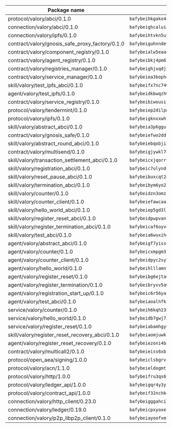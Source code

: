 | Package name                                                  | Package hash                                                  |
| ------------------------------------------------------------- | ------------------------------------------------------------- |
| protocol/valory/abci/0.1.0                                    | `bafybeihkgako44fzgurcv4hgbems4ptdtosae4lopnnr75eczb6kx3x2lm` |
| connection/valory/abci/0.1.0                                  | `bafybeighcaluiqf4ss6oxx42cmyrsrfpuciazliuni5xmrfooo3f52d24a` |
| connection/valory/ipfs/0.1.0                                  | `bafybeihtvkn5uv3ibumme7zzmrxx7iehc6lnjhil726h2jidpdzzjnd5ay` |
| contract/valory/gnosis_safe_proxy_factory/0.1.0               | `bafybeiguhnndevhp7iui65fhcezkunygdw2cwsofl4rcfzr2u2n6ql366q` |
| contract/valory/component_registry/0.1.0                      | `bafybeialw5eaa4v54s7i3sjsuy6d5k624quhxhziqntwq5hnz4g646sb7m` |
| contract/valory/agent_registry/0.1.0                          | `bafybeibkj4pm6ziqh2fl3xfsjiou4ibnxlipmvmqhgvc7xwpnaddbtxzli` |
| contract/valory/registries_manager/0.1.0                      | `bafybeighjuqdj2oq6tqckf7j3mqtighe7lpaahh7qt3sqxtbtjlur4tmj4` |
| contract/valory/service_manager/0.1.0                         | `bafybeiea3bophgb6ikqvpd7lzyluthlhoazbbrknvfncu4j7wbubfsrjeu` |
| skill/valory/test_ipfs_abci/0.1.0                             | `bafybeifx7nc74wvyq546hiy5jjoucspk6sutyc5lwhtsqr5acgyfcnhlpe` |
| agent/valory/test_ipfs/0.1.0                                  | `bafybeidkbwqzhwbr5ybr7purvtqjpdxibb7ibqkbvsis5ehhjvjl4tmida` |
| contract/valory/service_registry/0.1.0                        | `bafybeibiwousikhaafhuyfbflz6s3f6vi4eqomqpnecfyqzvrpygwagd6q` |
| protocol/valory/tendermint/0.1.0                              | `bafybeiep2dilpmu3je4z2kq7yc7l6n7ax5knwfax2ufvmnflt3uj2wrbju` |
| protocol/valory/ipfs/0.1.0                                    | `bafybeigknxxwh2xts7ijbacils4a4cgq7jhcdvwahshbw22zw5hnncsfla` |
| skill/valory/abstract_abci/0.1.0                              | `bafybeia3p6gguzuciufv7abp72f6rbkui7z3hrzp7pyrhi4bzui7hjaxkq` |
| contract/valory/gnosis_safe/0.1.0                             | `bafybeiefwo2ddyhjxcpy2rlchcubv6bj35e5x4kstxwfyvyvdvcpvcoe5q` |
| skill/valory/abstract_round_abci/0.1.0                        | `bafybeiebqobjix7rlsksx3di6uuu2vag34nmr2j6z6z6lenyqyugpljnbu` |
| contract/valory/multisend/0.1.0                               | `bafybeigjywkl7hydjsrkogob3xebj2ifhqwmfhhxoeyrndzhhxi5u6amey` |
| skill/valory/transaction_settlement_abci/0.1.0                | `bafybeicxjqorrv2qisi3ib3d4hck66wuog5ohi3gsqm2mzedyk3fia726q` |
| skill/valory/registration_abci/0.1.0                          | `bafybeic7ulyndu75vfhsnrpfhzgtvittt5xhpj67efkn6faaicuq4hgsr4` |
| skill/valory/reset_pause_abci/0.1.0                           | `bafybeibuxcqt2esk4axgap6jefsvr2oyl6eje5z76uprojs7gqmyqg4hsy` |
| skill/valory/termination_abci/0.1.0                           | `bafybeibym6yo23ab6kc4wupglzydsiityxo42ohl5tynayvetplre2xpmu` |
| skill/valory/counter/0.1.0                                    | `bafybeidzn3omzrjd2xxkb6lajunwrpehqzguhpwtyskw4lj7hbj52hwqiu` |
| skill/valory/counter_client/0.1.0                             | `bafybeiefawcaaiy4matry7m53k36kqy4uadtmtpuulatnt5afkezx6napa` |
| skill/valory/hello_world_abci/0.1.0                           | `bafybeiep5gd3lsqm3g2fi6w2ksljisfgvkpr4g2eh6t5yam6zy5kokq6ve` |
| skill/valory/register_reset_abci/0.1.0                        | `bafybeidpwpvanc5mipl3cgche4ajty754rpcvrsd6evxla3broosj4qec4` |
| skill/valory/register_termination_abci/0.1.0                  | `bafybeicaf6oyvekq5z7ih6ctcowpeqsftll4dlyxzvdeaqkik6e54a25xe` |
| skill/valory/test_abci/0.1.0                                  | `bafybeia6wuxihge6a5s5a6y7k33mb3eexccxyknj6qjyzc5cq3suzcay2y` |
| agent/valory/abstract_abci/0.1.0                              | `bafybeigf7yisseyyb6fnsqdxthmd534gtmykc5tbgb7gotpjcypddwvinm` |
| agent/valory/counter/0.1.0                                    | `bafybeicxmpgm3l3252jbwssz5e7whtthqadfxjqyov6frj6rw5shnerobi` |
| agent/valory/counter_client/0.1.0                             | `bafybeidpyc2syvuv3px52gmeaismyhcn4xskbzts22frwlxrwioj53vh6i` |
| agent/valory/hello_world/0.1.0                                | `bafybeihlllamn7vvhutqqvrys3d26jtkhqysx3ked7hws2q227y5h4yzwe` |
| agent/valory/register_reset/0.1.0                             | `bafybeibg6ejta6oemo24o5x4ukirsscuj4m6nq7goitgwwdvv2qs77g62a` |
| agent/valory/register_termination/0.1.0                       | `bafybeibryvv5awcp4zyf3qojplvtrvg2wuyvmxo4ttrezn3evt2gy2hm5i` |
| agent/valory/registration_start_up/0.1.0                      | `bafybeic6r56yax3h7fenzreqcqz7s4cueswontcbundeebokthormdd6cy` |
| agent/valory/test_abci/0.1.0                                  | `bafybeiaoalhfkybsf4s5roxjhplbthfivx4de3fxnhoyyztq4hczl767la` |
| service/valory/counter/0.1.0                                  | `bafybeih6kqh23n3qeb7r3g64qnkfxnih7mr7alltoe6ha7yq3mx2jmvj4q` |
| service/valory/hello_world/0.1.0                              | `bafybeidb7gwj737wnnjldoxdrfje44pumg5kgoa25mwtekq5btnlzly7nq` |
| service/valory/register_reset/0.1.0                           | `bafybeiabamhgy65yipgozb3zebdoz7tllcfd5bqpvbr6eeswe4end3njym` |
| skill/valory/register_reset_recovery_abci/0.1.0               | `bafybeiaomjuwkfyhrghvsqvkujhhb5r3df3ruouiyead76kuww6xgi4f3y` |
| agent/valory/register_reset_recovery/0.1.0                    | `bafybeiezoni4bah763zutmt6wglhnocek4ly53b2h3ud4tau4ogqhltvra` |
| contract/valory/multicall2/0.1.0                              | `bafybeieiss6xbk74c2wi6zxxjbhfc5nspe3nftm7o2vm3afqxttnk2cvty` |
| protocol/open_aea/signing/1.0.0                               | `bafybeiclsbgrviyxbmi2vex5ze3dhr7ywohrqedebx26jozayxvroqtegq` |
| protocol/valory/acn/1.1.0                                     | `bafybeieldogmtf3m4jdsvt4vvyay3jh54rjn3deasymfw43vz3o42vigmq` |
| protocol/valory/http/1.0.0                                    | `bafybeifru3qs6udfzprax7jxktbsuzn7immfvi3scgfspifq3zdxwkgvnm` |
| protocol/valory/ledger_api/1.0.0                              | `bafybeigqr4y3ykz3iulrcoqmji7hy3dxaoy7zmyyzff4ivpbubcpwdknai` |
| protocol/valory/contract_api/1.0.0                            | `bafybeif32nchkgn6yet7e5gt4auhf7lsahxnj4t36kxbw55p3gi7qpeuxq` |
| connection/valory/http_client/0.23.0                          | `bafybeigggahci7hq6tr3tyueatgkvgn73y4b3av2vk7vtr7jkeuwsqcteq` |
| connection/valory/ledger/0.19.0                               | `bafybeicpxyoxez7lperltamvikxu6vzk2lhqakbivce4nzywyzoqbxoogm` |
| connection/valory/p2p_libp2p_client/0.1.0                     | `bafybeiayoofxmj6z3pasn2akqj3udgq2ta2ar6mv6zoehstul2btvv3gqa` |
